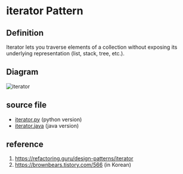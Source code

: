 # iterator Pattern

## Definition
Iterator lets you traverse elements of a collection without exposing its underlying representation (list, stack, tree, etc.).

## Diagram
![iterator](http://www.plantuml.com/plantuml/proxy?cache=no&src=https://raw.githubusercontent.com/spa46/design_patterns/master/behavioral/iterator/class_diagram.uml)

## source file
- [iterator.py](iterator.py) (python version)
- [iterator.java](iterator.java) (java version)

## reference
1. https://refactoring.guru/design-patterns/iterator
2. https://brownbears.tistory.com/566 (in Korean)
